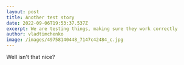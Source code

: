 ```yaml
---
layout: post
title: Another test story
date: 2022-09-06T19:53:37.537Z
excerpt: We are testing things, making sure they work correctly
author: vladtimchenko
image: /images/49758140448_7147c42484_c.jpg
---
```

Well isn't that nice?